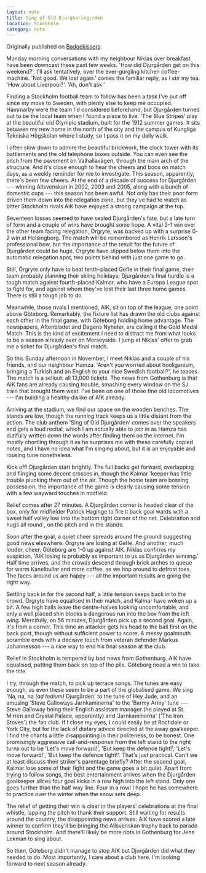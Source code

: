 ```yaml
---
layout: note
title: Sing of Old Djurg&aring;rden
location: Stockholm
category: note
---
```


<div>
<aside>Originally published on <a href="http://badgekissers.blogspot.com/2009/11/sing-of-old-djurgarden-now-sing.html">Badgekissers</a>.</aside>

<p>Monday morning conversations with my neighbour Niklas over breakfast have been downcast these past few weeks. 'How did Djurg&aring;rden get on this weekend?', I'll ask tentatively, over the ever-gurgling kitchen coffee-machine. 'Not good. We lost again.' comes the familiar reply, as I stir my tea. 'How about Liverpool?'. 'Ah, don't ask.'</p>
</div>

Finding a Stockholm football team to follow has been a task I've put off since my move to Sweden, with plenty else to keep me occupied. Hammarby were the team I'd considered beforehand, but Djurg&aring;rden turned out to be the local team when I found a place to live. 'The Blue Stripes' play at the beautiful old Olympic stadium, built for the 1912 summer games. It sits between my new home in the north of the city and the campus of Kungliga Tekniska H&ouml;gskolan where I study, so I pass it on my daily walk.

I often slow down to admire the beautiful brickwork, the clock tower with its battlements and the old telephone boxes outside. You can even see the pitch from the pavement on Valhallav&auml;gen, through the main arch of the structure. And it's close enough to hear the cheers and boos on match days, as a weekly reminder for me to investigate. This season, apparently, there's been few cheers. At the end of a decade of success for Djurg&aring;rden --- winning Allsvenskan in 2002, 2003 and 2005, along with a bunch of domestic cups --- this season has been awful. Not only has their poor form driven them down into the relegation zone, but they've had to watch as bitter Stockholm rivals AIK have enjoyed a strong campaign at the top.

Seventeen losses seemed to have sealed Djurg&aring;rden's fate, but a late turn of form and a couple of wins have brought some hope. A vital 2-1 win over the other team facing relegation, &Ouml;rgryte, was backed up with a surprise 0-2 win at Helsingborg. The match will be remembered as Henrik Larsson's professional bow, but the importance of the result for the future of Djurg&aring;rden could be huge. &Ouml;rgryte have slipped below them into the automatic relegation spot, two points behind with just one game to go.

Still, &Ouml;rgryte only have to beat tenth-placed Gefle in their final game, their team probably planning their skiing holidays; Djurg&aring;rden's final hurdle is a tough match against fourth-placed Kalmar, who have a Europa League spot to fight for, and against whom they've lost their last three home games. There is still a tough job to do.

Meanwhile, those rivals I mentioned, AIK, sit on top of the league, one point above G&ouml;teborg. Remarkably, the fixture list has drawn the old clubs against each other in the final game, with G&ouml;teborg holding home advantage. The newspapers, Aftonbladet and Dagens Nyheter, are calling it the Gold Medal Match. This is the kind of excitement I need to distract me from what looks to be a season already over on Merseyside. I jump at Niklas' offer to grab me a ticket for Djurg&aring;rden's final match.

So this Sunday afternoon in November, I meet Niklas and a couple of his friends, and our neighbour Hamza. 'Aren't you worried about hooliganism, bringing a Turkish and an English to your nice Swedish football?', he teases. The match is a sellout: all 13,000 tickets. The news from Gothenburg is that AIK fans are already causing trouble, smashing every window on the SJ train that brought them west. I've been on one of those fine old locomotives --- I'm building a healthy dislike of AIK already.

Arriving at the stadium, we find our space on the wooden benches. The stands are low, though the running track keeps us a little distant from the action. The club anthem 'Sing of Old Djurg&aring;rden' comes over the speakers and gets a loud recital, which I am actually able to join in as Hamza has dutifully written down the words after finding them on the internet. I'm mostly chortling through it as he surprises me with these carefully copied notes, and I have no idea what I'm singing about, but it is an enjoyable and rousing tune nonetheless.

Kick off! Djurg&aring;rden start brightly. The full backs get forward, overlapping and flinging some decent crosses in, though the Kalmar 'keeper has little trouble plucking them out of the air. Though the home team are bossing possession, the importance of the game is clearly causing some tension with a few wayward touches in midfield.

Relief comes after 27 minutes. A Djurg&aring;rden corner is headed clear of the box, only for midfielder Patrick Haginge to fire it back goal wards with a sweet half volley low into the bottom right corner of the net. Celebration and hugs all round , on the pitch and in the stands.


Soon after the goal, a quiet cheer spreads around the ground suggesting good news elsewhere. &Ouml;rgryte are losing at Gefle. And another, much louder, cheer. G&ouml;teborg are 1-0 up against AIK. Niklas confirms my suspicion, 'AIK losing is probably as important to us as Djurg&aring;rden winning.'
Half time arrives, and the crowds descend through brick arches to queue for warm Kanelbullar and more coffee, as we hop around to defrost toes. The faces around us are happy --- all the important results are going the right way.

Settling back in for the second half, a little tension seeps back in to the crowd. &Ouml;rgryte have equalised in their match, and Kalmar have woken up a bit. A few high balls leave the centre-halves looking uncomfortable, and only a well placed shin blocks a dangerous run into the box from the left wing. Mercifully, on 56 minutes, Djurg&aring;rden pick up a second goal. Again, it's from a corner. This time an attacker gets his head to the ball first on the back post, though without sufficient power to score. A messy goalmouth scramble ends with a decisive touch from veteran defender Markus Johannesson --- a nice way to end his final season at the club.

Relief in Stockholm is tempered by bad news from Gothenburg. AIK have equalised, putting them back on top of the pile. G&ouml;teborg need a win to take the title.

I try, through the match, to pick up terrace songs. The tunes are easy enough, as even these seem to be a part of the globalised game. We sing 'Na, na, na _(ad tedium)_ Djurg&aring;rden' to the tune of Hey Jude, and an amusing 'Steve Galloways Jarnkaminerna' to the 'Barmy Army' tune --- Steve Galloway being their English assistant manager (he played at St. Mirren and Crystal Palace, apparently) and 'Jarnkaminerna' ('The Iron Stoves') the fan club. If I close my eyes, I could easily be at Rochdale or York City, but for the lack of dietary advice directed at the away goalkeeper. I find the chants a little disappointing in their politeness, to be honest. One promisingly aggressive call-and-response from the left stand to the right turns out to be 'Let's move forward!', 'But keep the defence tight!', 'Let's move forward!', 'But keep the defence tight!'. That's just practical. Can't we at least discuss their striker's parentage briefly? After the second goal, Kalmar lose some of their fight and the game goes a bit quiet. Apart from trying to follow songs, the best entertainment arrives when the Djurg&aring;rden goalkeeper slices four goal kicks in a row high into the left stand. Only one goes further than the half way line. Four in a row! I hope he has somewhere to practice over the winter when the snow sets deep.


The relief of getting their win is clear in the players' celebrations at the final whistle, lapping the pitch to thank their support. Still waiting for results around the country, the disappointing news arrives: AIK have scored a late winner to confirm they'll be bringing the Allsvenskan trophy back to parade around Stockholm. And there'll likely be more riots in Gothenburg for Jens Lekman to sing about.


So then, G&ouml;teborg didn't manage to stop AIK but Djurg&aring;rden did what they needed to do. Most importantly, I care about a club here. I'm looking forward to next season already.